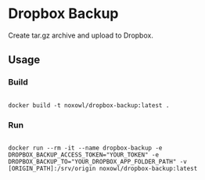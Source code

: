 # Dropbox Backup

Create tar.gz archive and upload to Dropbox.

## Usage

### Build
<code>
docker build -t noxowl/dropbox-backup:latest .
</code>

### Run
<code>
docker run --rm -it --name dropbox-backup -e DROPBOX_BACKUP_ACCESS_TOKEN="YOUR_TOKEN" -e DROPBOX_BACKUP_TO="YOUR_DROPBOX_APP_FOLDER_PATH" -v [ORIGIN_PATH]:/srv/origin noxowl/dropbox-backup:latest
</code>
